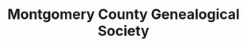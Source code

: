 ---
layout: repo
title: "Montgomery County Genealogical Society"
id: 10646
permalink: repos/10646/
---